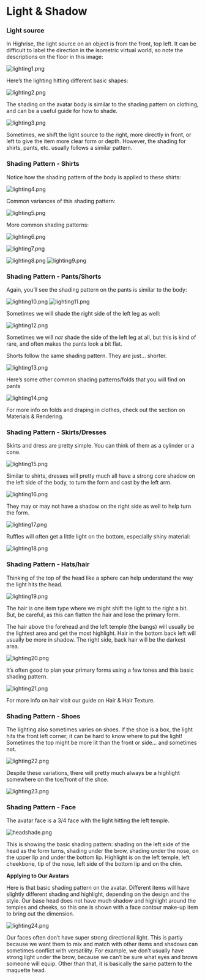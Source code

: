 # Light & Shadow

### Light source

In Highrise, the light source on an object is from the front, top left. It can be difficult to label the direction in the isometric virtual world, so note the descriptions on the floor in this image:
    
![lighting1.png](https://cdn-production.joinhighrise.com/create-portal/lighting1_b9223158f0.png)


Here’s the lighting hitting different basic shapes:
    
![lighting2.png](https://cdn-production.joinhighrise.com/create-portal/lighting2_c33c71bf4a.png)

    
The shading on the avatar body is similar to the shading pattern on clothing, and can be a useful guide for how to shade.
    
![lighting3.png](https://cdn-production.joinhighrise.com/create-portal/lighting3_ad31bcf738.png)

    
Sometimes, we shift the light source to the right, more directly in front, or left to give the item more clear form or depth.
However, the shading for shirts, pants, etc. usually follows a similar pattern.

### Shading Pattern - Shirts

Notice how the shading pattern of the body is applied to these shirts:

![lighting4.png](https://cdn-production.joinhighrise.com/create-portal/lighting4_ca71a6b4cb.png)


Common variances of this shading pattern:

![lighting5.png](https://cdn-production.joinhighrise.com/create-portal/lighting5_696cbb273e.png)


More common shading patterns:

![lighting6.png](https://cdn-production.joinhighrise.com/create-portal/lighting6_a45dce9480.png)

![lighting7.png](https://cdn-production.joinhighrise.com/create-portal/lighting7_4cf3c8da2f.png)

![lighting8.png](https://cdn-production.joinhighrise.com/create-portal/lighting8_0b929ac58a.png)
![lighting9.png](https://cdn-production.joinhighrise.com/create-portal/lighting9_20bed19a22.png)


### Shading Pattern - Pants/Shorts

Again, you’ll see the shading pattern on the pants is similar to the body:

![lighting10.png](https://cdn-production.joinhighrise.com/create-portal/lighting10_7a9a0e3705.png)
![lighting11.png](https://cdn-production.joinhighrise.com/create-portal/lighting11_207c2922eb.png)


Sometimes we will shade the right side of the left leg as well:

![lighting12.png](https://cdn-production.joinhighrise.com/create-portal/lighting12_7f17c6a467.png)


Sometimes we will _not_ shade the side of the left leg at all, but this is kind of rare, and often makes the pants look a bit flat.  

Shorts follow the same shading pattern. They are just… shorter.

![lighting13.png](https://cdn-production.joinhighrise.com/create-portal/lighting13_9704914a5f.png)


Here’s some other common shading patterns/folds that you will find on pants

![lighting14.png](https://cdn-production.joinhighrise.com/create-portal/lighting14_e6d34b691c.png)

For more info on folds and draping in clothes, check out the section on Materials & Rendering.


### Shading Pattern - Skirts/Dresses

Skirts and dress are pretty simple. You can think of them as a cylinder or a cone.

![lighting15.png](https://cdn-production.joinhighrise.com/create-portal/lighting15_581772e043.png)

Similar to shirts, dresses will pretty much all have a strong core shadow on the left side of the body, to turn the form and cast by the left arm.

![lighting16.png](https://cdn-production.joinhighrise.com/create-portal/lighting16_8614cd5af1.png)

They may or may not have a shadow on the right side as well to help turn the form.

![lighting17.png](https://cdn-production.joinhighrise.com/create-portal/lighting17_a1d78057ec.png)

Ruffles will often get a little light on the bottom, especially shiny material:

![lighting18.png](https://cdn-production.joinhighrise.com/create-portal/lighting18_1f7a21088a.png)


### Shading Pattern - Hats/hair

Thinking of the top of the head like a sphere can help understand the way the light hits the head. 

![lighting19.png](https://cdn-production.joinhighrise.com/create-portal/lighting19_79038dcdd6.png)



The hair is one item type where we might shift the light to the right a bit.  But, be careful, as this can flatten the hair and lose the primary form.

The hair above the forehead and the left temple (the bangs) will usually be the lightest area and get the most highlight.  Hair in the bottom back left will usually be more in shadow.  The right side, back hair will be the darkest area.

![lighting20.png](https://cdn-production.joinhighrise.com/create-portal/lighting20_dc64854ba0.png)

It’s often good to plan your primary forms using a few tones and this basic shading pattern. 

![lighting21.png](https://cdn-production.joinhighrise.com/create-portal/lighting21_dbd60cbc53.png)

For more info on hair visit our guide on Hair & Hair Texture.


### Shading Pattern - Shoes

The lighting also sometimes varies on shoes. If the shoe is a box, the light hits the front left corner; it can be hard to know where to put the light! Sometimes the top might be more lit than the front or side... and sometimes not.  

![lighting22.png](https://cdn-production.joinhighrise.com/create-portal/lighting22_e14e2b890d.png)


Despite these variations, there will pretty much always be a highlight somewhere on the toe/front of the shoe.

![lighting23.png](https://cdn-production.joinhighrise.com/create-portal/lighting23_a880b13097.png)


### Shading Pattern - Face

The avatar face is a 3/4 face with the light hitting the left temple.  

![headshade.png](https://cdn-production.joinhighrise.com/create-portal/headshade_ab132d1184.png)

This is showing the basic shading pattern: shading on the left side of the head as the form turns, shading under the brow, shading under the nose, on the upper lip and under the bottom lip. Highlight is on the left temple, left cheekbone, tip of the nose, left side of the bottom lip and on the chin.

**Applying to Our Avatars**

Here is that basic shading pattern on the avatar. Different items will have slightly different shading and highlight, depending on the design and the style. Our base head does not have much shadow and highlight around the temples and cheeks, so this one is shown with a face contour make-up item to bring out the dimension.  

![lighting24.png](https://cdn-production.joinhighrise.com/create-portal/lighting24_6f955bc6cb.png)

Our faces often don’t have super strong directional light. This is partly because we want them to mix and match with other items and shadows can sometimes conflict with versatility. For example, we don’t usually have strong light under the brow, because we can’t be sure what eyes and brows someone will equip. Other than that, it is basically the same pattern to the maquette head.